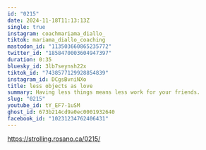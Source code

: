 ```yaml
---
id: "0215"
date: 2024-11-18T11:13:13Z
single: true
instagram: coachmariama_diallo_
tiktok: mariama_diallo_coaching
mastodon_id: "113503660865235772"
twitter_id: "1858470003604947397"
duration: 0:35
bluesky_id: 3lb7seynsh22x
tiktok_id: "7438577129928854839"
instagram_id: DCgsBvniNXo
title: less objects as love
summary: Having less things means less work for your friends.
slug: "0215"
youtube_id: tY_EF7-1uSM
ghost_id: 673b214cd9a0ec0001932640
facebook_id: "10231234762406431"
---
```

https://strolling.rosano.ca/0215/

